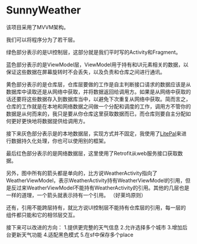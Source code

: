 # SunnyWeather
该项目采用了MVVM架构。

我们可以将程序分为了若干层。

绿色部分表示的是UI控制层，这部分就是我们平时写的Activity和Fragment。

蓝色部分表示的是ViewModel层，ViewModel用于持有和UI元素相关的数据，以保证这些数据在屏幕旋转时不会丢失，以及负责和仓库之间进行通讯。

黄色部分表示的是仓库层，仓库层要做的工作是自主判断接口请求的数据应该是从数据库中读取还是从网络中获取，并将数据返回给调用方。如果是从网络中获取的话还要将这些数据存入到数据库当中，以避免下次重复从网络中获取。简而言之，仓库的工作就是在本地和网络数据之间做一个分配和调度的工作，调用方不管你的数据是从何而来的，我只是要从你仓库这里获取数据而已，而仓库则要自主分配如何更好更快地将数据提供给调用方。

接下来灰色部分表示是的本地数据层，实现方式并不固定，我使用了<a href="https://github.com/LitePalFramework/LitePal" target="_blank">LitePal</a>来进行数据持久化处理，你也可以使用别的框架。

最后红色部分表示的是网络数据层，这里使用了Retrofit从web服务接口获取数据。

另外，图中所有的箭头都是单向的，比方说WeatherActivity指向了WeatherViewModel，表示WeatherActivity持有WeatherViewModel的引用，但是反过来WeatherViewModel不能持有WeatherActivity的引用。其他的几层也是一样的道理，一个箭头就表示持有一个引用。
（好莱坞原则）

还有，引用不能跨层持有，就比方说UI控制层不能持有仓库层的引用，每一层的组件都只能和它的相邻层交互。

接下来可以改进的方向：
1.提供更完整的天气信息
2.允许选择多个城市
3.增加后台更新天气功能
4.适配黑色模式
5.在sf中保存多个place